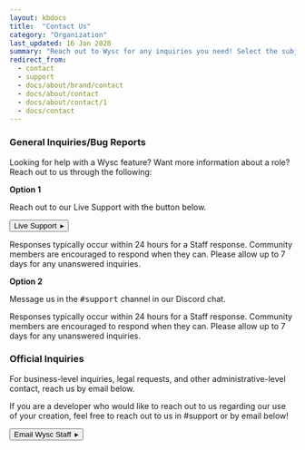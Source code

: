 ```yaml
---
layout: kbdocs
title:  "Contact Us"
category: "Organization"
last_updated: 16 Jan 2020
summary: "Reach out to Wysc for any inquiries you need! Select the subject matter below that best reflects the assistance you are looking for."
redirect_from:
  - contact
  - support
  - docs/about/brand/contact
  - docs/about/contact
  - docs/about/contact/1
  - docs/contact
---
```


### General Inquiries/Bug Reports

Looking for help with a Wysc feature? Want more information about a role? Reach out to us through the following:

<div class="card bg-dark m-2" markdown="1">
<div class="card-body">
<strong>Option 1</strong>
<p>Reach out to our Live Support with the button below.</p>
<p><button type="button" class="btn btn-outline-info" onclick="crate.toggle(true)">Live Support&ensp;&#9656;</button></p>
<p>Responses typically occur within 24 hours for a Staff response. Community members are encouraged to respond when they can. Please allow up to 7 days for any unanswered inquiries.</p>
</div>
</div>

<div class="card bg-dark m-2" markdown="1">
<div class="card-body">
<strong>Option 2</strong>
<p>Message us in the <kbd>#support</kbd> channel in our Discord chat.</p>
<p>Responses typically occur within 24 hours for a Staff response. Community members are encouraged to respond when they can. Please allow up to 7 days for any unanswered inquiries.</p>
</div>
</div>

### Official Inquiries

For business-level inquiries, legal requests, and other administrative-level contact, reach us by email below.

If you are a developer who would like to reach out to us regarding our use of your creation, feel free to reach out to us in #support or by email below!

<a href="mailto:wyscofficial@icloud.com" target="_blank" rel="noopener"><button type="button" class="btn btn-outline-info">Email Wysc Staff&ensp;&#9656;</button></a>
